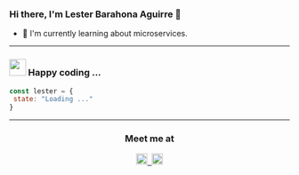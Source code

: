 ### Hi there, I'm Lester Barahona Aguirre 👋

<!--
**lester-barahona/lester-barahona** is a ✨ _special_ ✨ repository because its `README.md` (this file) appears on your GitHub profile.

Here are some ideas to get you started:

- 🔭 I’m currently working on ...
- 🌱 I’m currently learning ...
- 👯 I’m looking to collaborate on ...
- 🤔 I’m looking for help with ...
- 💬 Ask me about ...
- 📫 How to reach me: ...
- 😄 Pronouns: ...
- ⚡ Fun fact: ...
- 🌱 I’m currently learning Vue js && .Net. 
-->


- 🌱  I'm currently learning about microservices.

 
 
<div>
 <!--
<img align="right" alt="lester-barahona 's Github Stats" src="https://github-readme-stats.vercel.app/api?username=lester-barahona&show_icons=true&count_private=true&theme=buefy&hide_border=true&hide=issues" width="400"/>
 
 <p align="center">
<img  alt="Hello lester-barahona 's Github Stats" src="https://media.giphy.com/media/bcKmIWkUMCjVm/giphy.gif" width="200"/>
</p>-->
</div>

<hr>


<h3><em><img src="https://media.giphy.com/media/WUlplcMpOCEmTGBtBW/giphy.gif" width="30"></em> Happy coding ...</h3>


```javascript
const lester = { 
 state: "Loading ..."
}
```
<hr>
<!--
<p align="center">
 <img src="https://cdn4.iconfinder.com/data/icons/logos-and-brands/512/187_Js_logo_logos-512.png" width="40">&nbsp; &nbsp; 
 <img src="https://cdn0.iconfinder.com/data/icons/HTML5/512/HTML_Logo.png" width="40">&nbsp; &nbsp;
 <img src="https://cdn1.iconfinder.com/data/icons/logotypes/32/badge-css-3-512.png" width="40">&nbsp; &nbsp;
 <img src="https://cdn4.iconfinder.com/data/icons/logos-and-brands/512/288_Sass_logo-512.png" width="40">&nbsp; &nbsp;
 <img src="https://cdn4.iconfinder.com/data/icons/logos-and-brands/512/181_Java_logo_logos-512.png" width="40">&nbsp; &nbsp; 
 <img src="https://miro.medium.com/max/856/1*O68LbDvD5Dcsnez73M7v4Q.png" width="40">&nbsp; &nbsp; 
 <img src="https://cdn4.iconfinder.com/data/icons/logos-3/568/php-logo-512.png" width="40">&nbsp; &nbsp;
 <img src="https://cdn4.iconfinder.com/data/icons/logos-and-brands/512/194_Laravel_logo_logos-512.png" width="40">&nbsp; &nbsp; 
 <img src="https://cdn4.iconfinder.com/data/icons/logos-3/456/nodejs-new-pantone-black-512.png" width="40">&nbsp; &nbsp; 
 <img src="https://cdn4.iconfinder.com/data/icons/logos-and-brands/512/21_Angular_logo_logos-512.png" width="40">&nbsp; &nbsp; 
 <img src="https://cdn4.iconfinder.com/data/icons/logos-3/600/React.js_logo-512.png" width="40">&nbsp; &nbsp; 
 <img src="https://cdn3.iconfinder.com/data/icons/social-media-2169/24/social_media_social_media_logo_wordpress-512.png" width="40">&nbsp; &nbsp; 
 <img src="https://cdn3.iconfinder.com/data/icons/social-media-2169/24/social_media_social_media_logo_git-512.png" width="40">&nbsp; &nbsp; 
 <img src="https://cdn4.iconfinder.com/data/icons/logos-3/181/MySQL-512.png" width="40">&nbsp; &nbsp; 
</p>
<hr>-->


<h3 align="center">
Meet me at
</h3>

<p align="center">
 <a href="https://www.linkedin.com/in/lester-barahona-b494701b5/"><img src="https://cdn2.iconfinder.com/data/icons/social-media-2285/512/1_Linkedin_unofficial_colored_svg-128.png" width="20"</a>&nbsp; 
<a href="https://www.instagram.com/lester_b_a"><img src="https://cdn2.iconfinder.com/data/icons/social-media-2285/512/1_Instagram_colored_svg_1-128.png" width="20"></a>
</p>


<!--
pronouns: "she" | "her",
  code: [Javascript, Typescript, HTML, CSS, Ruby, Python, Java],
  tools: [React, Redux, Node, Storybook, Styled-Components, Jest, Docker],
  architecture: ["microservices", "event-driven", "design system pattern"],
  techCommunities: {
                        coorganizer: "AfroPython",
                        speaker: "Latinity",
                        mentor: "EducaTRANSforma"
                      },
<img alt="lester-barahona's Top Languages Stats" src="https://github-readme-stats.vercel.app/api/top-langs/?username=lester-barahona&hide=smalltalk&theme=buefy&layout=compact&hide_border=true" width="500"/>
-->


